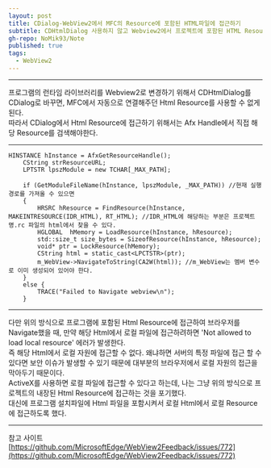 ```yaml
---
layout: post
title: CDialog-WebView2에서 MFC의 Resource에 포함된 HTML파일에 접근하기
subtitle: CDHtmlDialog 사용하지 않고 Webview2에서 프로젝트에 포함된 HTML Resource 사용하기
gh-repo: NoMik93/Note
published: true
tags:
  - WebView2
---
```


***

프로그램의 런타임 라이브러리를 Webview2로 변경하기 위해서 CDHtmlDialog를 CDialog로 바꾸면, MFC에서 자동으로 연결해주던 Html Resource를 사용할 수 없게 된다.   
따라서 CDialog에서 Html Resource에 접근하기 위해서는 Afx Handle에서 직접 해당 Resource를 검색해야한다.

***

    HINSTANCE hInstance = AfxGetResourceHandle();
		CString strResourceURL;
		LPTSTR lpszModule = new TCHAR[_MAX_PATH];

		if (GetModuleFileName(hInstance, lpszModule, _MAX_PATH)) //현재 실행 경로를 가져올 수 있으면
		{
			HRSRC hResource = FindResource(hInstance, MAKEINTRESOURCE(IDR_HTML), RT_HTML); //IDR_HTML에 해당하는 부분은 프로젝트명.rc 파일의 html에서 찾을 수 있다.
			HGLOBAL  hMemory = LoadResource(hInstance, hResource);
			std::size_t size_bytes = SizeofResource(hInstance, hResource);
			void* ptr = LockResource(hMemory);
			CString html = static_cast<LPCTSTR>(ptr);
			m_WebView->NavigateToString(CA2W(html)); //m_WebView는 멤버 변수로 이미 생성되어 있어야 한다.
		}
		else {
			TRACE("Failed to Navigate webview\n");
		}

***

다만 위의 방식으로 프로그램에 포함된 Html Resource에 접근하여 브라우저를 Navigate했을 때, 만약 해당 Html에서 로컬 파일에 접근하려하면 'Not allowed to load local resource' 에러가 발생한다.   
즉 해당 Html에서 로컬 자원에 접근할 수 없다. 왜냐하면 서버의 특정 파일에 접근 할 수 있다면 보안 이슈가 발생할 수 있기 때문에 대부분의 브라우저에서 로컬 자원의 접근을 막아두기 때문이다.   
ActiveX를 사용하면 로컬 파일에 접근할 수 있다고 하는데, 나는 그냥 위의 방식으로 프로젝트의 내장된 Html Resource에 접근하는 것을 포기했다.   
대신에 프로그램 설치파일에 Html 파일을 포함시켜서 로컬 Html에서 로컬 Resource에 접근하도록 했다.

***

참고 사이트   
[https://github.com/MicrosoftEdge/WebView2Feedback/issues/772](https://github.com/MicrosoftEdge/WebView2Feedback/issues/772)
